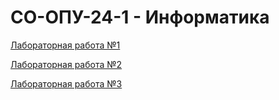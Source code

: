 # СО-ОПУ-24-1 - Информатика

[Лабораторная работа №1](lab1.md)

[Лабораторная работа №2](lab2.md)

[Лабораторная работа №3](lab3.md)
